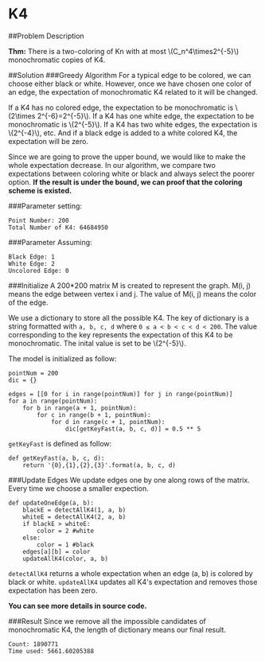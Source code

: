 # K4 

##Problem Description

**Thm:** There is a two-coloring of Kn with at most \\(C_n^4\times2^{-5}\\) monochromatic copies of K4.


##Solution
###Greedy Algorithm
For a typical edge to be colored, we can choose either black or white. However, once we have chosen one color of an edge, the expectation of monochromatic K4 related to it will be changed. 

If a K4 has no colored edge, the expectation to be monochromatic is \\(2\times 2^{-6}=2^{-5}\\). If a K4 has one white edge, the expectation to be monochromatic is \\(2^{-5}\\). If a K4 has two white edges, the expectation is \\(2^{-4}\\), etc. And if a black edge is added to a white colored K4, the expectation will be zero.

Since we are going to prove the upper bound, we would like to make the whole expectation decrease. In our algorithm, we compare two expectations between coloring white or black and always select the poorer option. **If the result is under the bound, we can proof that the coloring scheme is existed.** 

###Parameter setting:

```
Point Number: 200
Total Number of K4: 64684950
```
###Parameter Assuming:
```
Black Edge: 1
White Edge: 2
Uncolored Edge: 0
```
###Initialize
A 200*200 matrix M is created to represent the graph. M(i, j) means the edge between vertex i and j. The value of M(i, j) means the color of the edge. 

We use a dictionary to store all the possible K4. The key of dictionary is a string formatted with `a, b, c, d` where `0 ≤ a < b < c < d < 200`. The value corresponding to the key represents the expectation of this K4 to be monochromatic. The inital value is set to be \\(2^{-5}\\).

The model is initialized as follow:

	pointNum = 200
	dic = {}
	
	edges = [[0 for i in range(pointNum)] for j in range(pointNum)]
	for a in range(pointNum):
	    for b in range(a + 1, pointNum):
	        for c in range(b + 1, pointNum):
	            for d in range(c + 1, pointNum):
	                dic[getKeyFast(a, b, c, d)] = 0.5 ** 5

`getKeyFast` is defined as follow:

	def getKeyFast(a, b, c, d):
	    return '{0},{1},{2},{3}'.format(a, b, c, d)    

###Update Edges
We update edges one by one along rows of the matrix. Every time we choose a smaller expection.

	def updateOneEdge(a, b):
	    blackE = detectAllK4(1, a, b)
	    whiteE = detectAllK4(2, a, b)
	    if blackE > whiteE:
	        color = 2 #white
	    else:
	        color = 1 #black
	    edges[a][b] = color
	    updateAllK4(color, a, b)
	    
`detectAllK4` returns a whole expectation when an edge (a, b) is colored by black or white.
`updateAllK4` updates all K4's expectation and removes those expectation has been zero. 

**You can see more details in source code.**

###Result
Since we remove all the impossible candidates of monochromatic K4, the length of dictionary means our final result.

```
Count: 1890771
Time used: 5661.60205388
```

<script type="text/javascript" src="http://cdn.mathjax.org/mathjax/latest/MathJax.js?config=default"></script>
